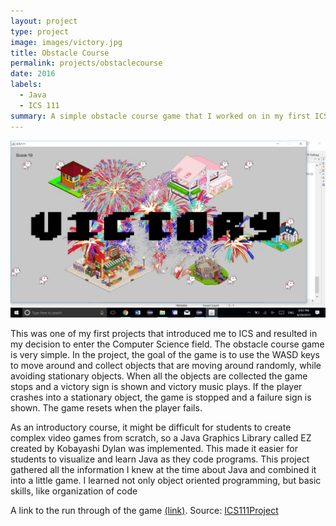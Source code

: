```yaml
---
layout: project
type: project
image: images/victory.jpg
title: Obstacle Course
permalink: projects/obstaclecourse
date: 2016
labels:
  - Java
  - ICS 111
summary: A simple obstacle course game that I worked on in my first ICS class. 
---
```


<div>
  <img class="ui centered large image" src="../images/victory.png">
  
</div>

This was one of my first projects that introduced me to ICS and resulted in my decision to enter the Computer Science field. The obstacle course game is very simple. In the project, the goal of the game is to use the WASD keys to move around and collect objects that are moving around randomly, while avoiding stationary objects. When all the objects are collected the game stops and a victory sign is shown and victory music plays. If the player crashes into a stationary object, the game is stopped and a failure sign is shown. The game resets when the player fails. 

As an introductory course, it might be difficult for students to create complex video games from scratch, so a Java Graphics Library called EZ created by Kobayashi Dylan was implemented. This made it easier for students to visualize and learn Java as they code programs. This project gathered all the information I knew at the time about Java and combined it into a little game. I learned not only object oriented programming, but basic skills, like organization of code

A link to the run through of the game [(link)](https://www.youtube.com/watch?v=17zKbO1nIhM).
Source: <i class = "large github icon"></i><a href = "https://github.com/WendyChen9/ICS111Project2">ICS111Project</a>



